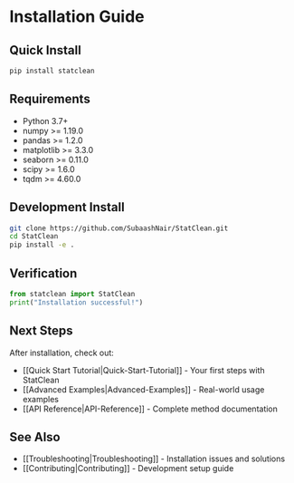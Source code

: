 # Installation Guide

## Quick Install

```bash
pip install statclean
```

## Requirements

- Python 3.7+
- numpy >= 1.19.0
- pandas >= 1.2.0
- matplotlib >= 3.3.0
- seaborn >= 0.11.0
- scipy >= 1.6.0
- tqdm >= 4.60.0

## Development Install

```bash
git clone https://github.com/SubaashNair/StatClean.git
cd StatClean
pip install -e .
```

## Verification

```python
from statclean import StatClean
print("Installation successful!")
```

## Next Steps

After installation, check out:
- [[Quick Start Tutorial|Quick-Start-Tutorial]] - Your first steps with StatClean
- [[Advanced Examples|Advanced-Examples]] - Real-world usage examples
- [[API Reference|API-Reference]] - Complete method documentation

## See Also

- [[Troubleshooting|Troubleshooting]] - Installation issues and solutions
- [[Contributing|Contributing]] - Development setup guide
